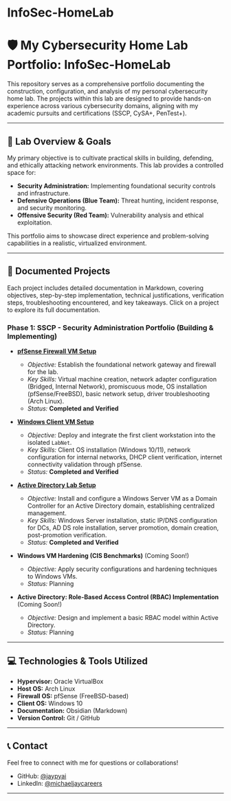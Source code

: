 # InfoSec-HomeLab
# 🛡️ My Cybersecurity Home Lab Portfolio: InfoSec-HomeLab

This repository serves as a comprehensive portfolio documenting the construction, configuration, and analysis of my personal cybersecurity home lab. The projects within this lab are designed to provide hands-on experience across various cybersecurity domains, aligning with my academic pursuits and certifications (SSCP, CySA+, PenTest+).

---

## 🚀 Lab Overview & Goals

My primary objective is to cultivate practical skills in building, defending, and ethically attacking network environments. This lab provides a controlled space for:
- **Security Administration:** Implementing foundational security controls and infrastructure.
- **Defensive Operations (Blue Team):** Threat hunting, incident response, and security monitoring.
- **Offensive Security (Red Team):** Vulnerability analysis and ethical exploitation.

This portfolio aims to showcase direct experience and problem-solving capabilities in a realistic, virtualized environment.

---

## 📝 Documented Projects

Each project includes detailed documentation in Markdown, covering objectives, step-by-step implementation, technical justifications, verification steps, troubleshooting encountered, and key takeaways. Click on a project to explore its full documentation.

### Phase 1: SSCP - Security Administration Portfolio (Building & Implementing)

* **[pfSense Firewall VM Setup](HomeLab/SSCP/Project%20-%20pfSense%20VM%20Setup.md)** 
    * *Objective:* Establish the foundational network gateway and firewall for the lab.
    * *Key Skills:* Virtual machine creation, network adapter configuration (Bridged, Internal Network), promiscuous mode, OS installation (pfSense/FreeBSD), basic network setup, driver troubleshooting (Arch Linux).
    * *Status:* **Completed and Verified**

* **[Windows Client VM Setup](HomeLab/SSCP/Project%20-%20Windows%2010%20Client.md)**
    * *Objective:* Deploy and integrate the first client workstation into the isolated `LabNet`.
    * *Key Skills:* Client OS installation (Windows 10/11), network configuration for internal networks, DHCP client verification, internet connectivity validation through pfSense.
    * *Status:* **Completed and Verified**

* **[Active Directory Lab Setup](HomeLab/SSCP/Project%20-%20Active%20Directory%20Lab.md)**
    * *Objective:* Install and configure a Windows Server VM as a Domain Controller for an Active Directory domain, establishing centralized management.
    * *Key Skills:* Windows Server installation, static IP/DNS configuration for DCs, AD DS role installation, server promotion, domain creation, post-promotion verification.
    * *Status:* **Completed and Verified**

* **Windows VM Hardening (CIS Benchmarks)** (Coming Soon!)
    * *Objective:* Apply security configurations and hardening techniques to Windows VMs.
    * *Status:* Planning

* **Active Directory: Role-Based Access Control (RBAC) Implementation** (Coming Soon!)
    * *Objective:* Design and implement a basic RBAC model within Active Directory.
    * *Status:* Planning

---

## 💻 Technologies & Tools Utilized

* **Hypervisor:** Oracle VirtualBox
* **Host OS:** Arch Linux
* **Firewall OS:** pfSense (FreeBSD-based)
* **Client OS:** Windows 10
* **Documentation:** Obsidian (Markdown)
* **Version Control:** Git / GitHub

---

## 📞 Contact

Feel free to connect with me for questions or collaborations!

-   GitHub: [@jaypyai](https://github.com/jaypyai)
-   LinkedIn: [@michaeljaycareers](https://www.linkedin.com/in/michaeljaycareers)

---
